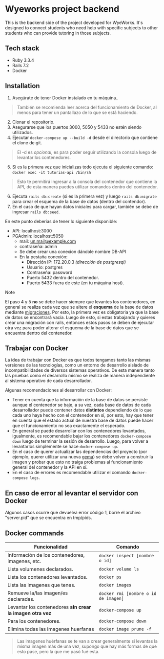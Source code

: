 # Wyeworks project backend
This is the backend side of the project developed for WyeWorks. It's designed to connect students who need help with specific subjects to other students who can provide tutoring in those subjects.
## Tech stack
  * Ruby 3.3.4
  * Rails 7.2
  * Docker
## Installation
1. Asegúrate de tener Docker instalado en tu máquina..
> También se recomienda leer acerca del funcionamiento de Docker, al menos para tener un pantallazo de lo que se está haciendo.
2. Clonar el repositorio.
3. Asegurarse que los puertos 3000, 5050 y 5433 no estén siendo utilizados.
4. Ejecutar `docker-compose up --build -d` desde el directorio que contiene el clone de git.
> El -d es _opcional_, es para poder seguir utilizando la consola luego de levantar los contenedores.
5. Si es la primera vez que inicializas todo ejecuta el siguiente comando:
`docker exec -it tutorias-api /bin/sh`
> Esto te permitirá ingresar a la consola del contenedor que contiene la API, de esta manera puedes utilizar comandos dentro del contenedor.
6. Ejecuta `rails db:create` (si es la primera vez) y luego `rails db:migrate` para crear el esquema de la base de datos (dentro del contendor).
7. En el caso de que hayan datos iniciales para cargar, también se debe de ingresar `rails db:seed`.

En este punto deberías de tener lo siguiente disponible:
- API: localhost:3000
- PGAdmin: localhost:5050
   * mail: un.mail@example.com
   * contraseña: admin
   - Se debe crear una conexion dándole nombre DB-API
   - En la pestaña conexión:
      * Dirección IP: 172.20.0.3 _(dirección de postgresql)_
      * Usuario: postgres
      * Contraseña: password
      * Puerto 5432 dentro del contenedor.
      * Puerto 5433 fuera de este (en tu máquina host).

> [!NOTE]
> El paso 4 y 5 **no** se debe hacer siempre que levantes los contenedores, en general se realiza cada vez que se altere el **esquema** de la base de datos mediante [migraciones](https://guides.rubyonrails.org/active_record_migrations.html). Por esto, la primera vez es obligatoria ya que la base de datos se encontrará vacía. Luego de esto, si estas trabajando y quieres crear una migración con rails, entonces estos pasos se deben de ejecutar otra vez para poder alterar el esquema de la base de datos que se encuentra dentro del contenedor.

## Trabajar con Docker
La idea de trabajar con Docker es que todos tengamos tanto las mismas versiones de las tecnologías, como un entorno de desarrollo aislado de incompatibilidades de diversos sistemas operativos. De esta manera tanto las pruebas como el desarrollo mismo se realiza de manera independiente al sistema operativo de cada desarrollador.

Algunas recomendaciones al desarrollar con Docker:
- Tener en cuenta que la información de la base de datos se persiste aunque el contenedor se baje, a su vez, cada base de datos de cada desarrollador puede contener datos **distintos** dependiendo de lo que cada uno haya hecho con el contenedor en sí, por esto, hay que tener en cuenta que el estado actual de nuestra base de datos puede hacer que el funcionamiento no sea exactamente el esperado.
- En general se puede desarrollar con los contenedores levantados, igualmente, es recomendable bajar los contenedores `docker-compose down` luego de terminar la sesión de desarrollo. Luego, para volver a levantarlos simplemente se hace `docker-compose up`.
- En el caso de querer actualizar las dependencias del proyecto (por ejemplo, querer utilizar una nueva [gema](https://medium.com/@morgannegagne/what-is-a-ruby-gem-1eec2684e68)) se debe volver a construir la imagen y probar que esto no traiga problemas al funcionamiento general del contenedor y la API en sí.
- En el caso de errores es recomendable utilizar el comando `docker-compose logs`.

## En caso de error al levantar el servidor con Docker
Algunos casos ocurre que devuelva error código 1, borre el archivo "server.pid" que se encuentra en tmp/pids.

## Docker commands
| Funcionalidad | Comando |
|---------------|---------|
| Información de los contenedores, imagenes, etc. |`docker inspect [nombre o id]`|
| Lista volumenes declarados.|`docker volume ls`|
| Lista los contenedores levantados.|`docker ps`|
| Lista las imagenes que tenes.|`docker images`|
| Remueve la/las imagen/es declaradas.|`docker rmi [nombre o id de imagen]`|
| Levantar los contenedores **sin crear la imagen otra vez**|`docker-compose up`|
| Para los contenedores.|`docker-compose down`|
| Elimina todas las imagenes huerfanas|`docker image prune -f`|
> Las imagenes huérfanas se te van a crear generalmente si levantas la misma imagen más de una vez, supongo que hay más formas de que esto pase, pero la que me pasó fué esta.
